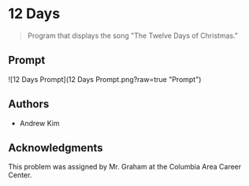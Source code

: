 # 12 Days

> Program that displays the song "The Twelve Days of Christmas."

## Prompt

![12 Days Prompt](12 Days Prompt.png?raw=true "Prompt")

## Authors
- Andrew Kim

## Acknowledgments

This problem was assigned by Mr. Graham at the Columbia Area Career Center.
